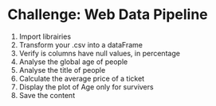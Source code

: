 # Challenge: Web Data Pipeline


1. Import librairies
2. Transform your .csv into a dataFrame
3. Verify is columns have null values, in percentage
4. Analyse the global age of people
5. Analyse the title of people
6. Calculate the average price of a ticket
7. Display the plot of Age only for survivers
8. Save the content